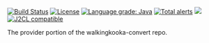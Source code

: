 [![Build Status](https://github.com/mP1/walkingkooka-convert-provider/actions/workflows/build.yaml/badge.svg)](https://github.com/mP1/walkingkooka-convert-provider/actions/workflows/build.yaml/badge.svg)
[![License](https://img.shields.io/badge/License-Apache%202.0-blue.svg)](https://opensource.org/licenses/Apache-2.0)
[![Language grade: Java](https://img.shields.io/lgtm/grade/java/g/mP1/walkingkooka-convert-provider.svg?logo=lgtm&logoWidth=18)](https://lgtm.com/projects/g/mP1/walkingkooka-convert-provider/context:java)
[![Total alerts](https://img.shields.io/lgtm/alerts/g/mP1/walkingkooka-convert-provider.svg?logo=lgtm&logoWidth=18)](https://lgtm.com/projects/g/mP1/walkingkooka-convert-provider/alerts/)
![](https://tokei.rs/b1/github/mP1/walkingkooka-convert-provider)
[![J2CL compatible](https://img.shields.io/badge/J2CL-compatible-brightgreen.svg)](https://github.com/mP1/j2cl-central)

The provider portion of the walkingkooka-convert repo.
